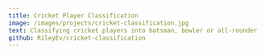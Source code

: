 ```yaml
---
title: Cricket Player Classification
image: /images/projects/cricket-classification.jpg
text: Classifying cricket players into batsman, bowler or all-rounder
github: RileyEv/cricket-classification
---
```

